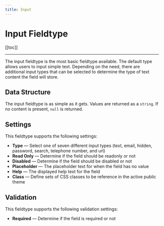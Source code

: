 ```yaml
---
title: Input
---
```


# Input Fieldtype

[[toc]]

---

The input fieldtype is the most basic fieldtype available. The default type allows users to input simple text. Depending on the need, there are additional input types that can be selected to determine the type of text content the field will store.

## Data Structure
The input fieldtype is as simple as it gets. Values are returned as a `string`. If no content is present, `null` is returned.

## Settings
This fieldtype supports the following settings:

- **Type** &mdash; Select one of seven different input types (text, email, hidden, password, search, telephone number, and url)
- **Read Only** &mdash; Determine if the field should be readonly or not
- **Disabled** &mdash; Determine if the field should be disabled or not
- **Placeholder** &mdash; The placeholder text for when the field has no value
- **Help** &mdash; The displayed help text for the field
- **Class** &mdash; Define sets of CSS classes to be reference in the active public theme

## Validation
This fieldtype supports the following validation settings:

- **Required** &mdash; Determine if the field is required or not
